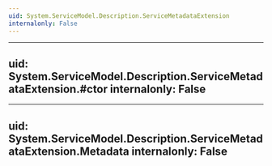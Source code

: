 ```yaml
---
uid: System.ServiceModel.Description.ServiceMetadataExtension
internalonly: False
---
```


---
uid: System.ServiceModel.Description.ServiceMetadataExtension.#ctor
internalonly: False
---

---
uid: System.ServiceModel.Description.ServiceMetadataExtension.Metadata
internalonly: False
---
